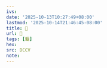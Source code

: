 ```yaml
---
ivs:
date: '2025-10-13T10:27:49+08:00'
lastmod: '2025-10-14T21:46:45-08:00'
title: 􃛊
url: 􃛊
tags: [躽]
hex: 
src: DCCV
note:
---
```

